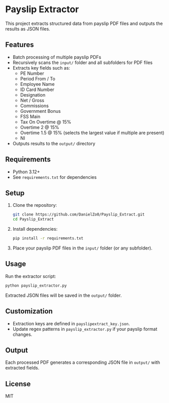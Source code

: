 # Payslip Extractor


This project extracts structured data from payslip PDF files and outputs the results as JSON files.

## Features
- Batch processing of multiple payslip PDFs
- Recursively scans the `input/` folder and all subfolders for PDF files
- Extracts key fields such as:
  - PE Number
  - Period From / To
  - Employee Name
  - ID Card Number
  - Designation
  - Net / Gross
  - Commissions
  - Government Bonus
  - FSS Main
  - Tax On Overtime @ 15%
  - Overtime 2 @ 15%
  - Overtime 1.5 @ 15% (selects the largest value if multiple are present)
  - NI
- Outputs results to the `output/` directory

## Requirements
- Python 3.12+
- See `requirements.txt` for dependencies

## Setup
1. Clone the repository:
   ```sh
   git clone https://github.com/DanielZo0/Payslip_Extract.git
   cd Payslip_Extract
   ```
2. Install dependencies:
   ```sh
   pip install -r requirements.txt
   ```
3. Place your payslip PDF files in the `input/` folder (or any subfolder).

## Usage
Run the extractor script:
```sh
python payslip_extractor.py
```
Extracted JSON files will be saved in the `output/` folder.

## Customization
- Extraction keys are defined in `payslipextract_key.json`.
- Update regex patterns in `payslip_extractor.py` if your payslip format changes.

## Output
Each processed PDF generates a corresponding JSON file in `output/` with extracted fields.

## License
MIT
